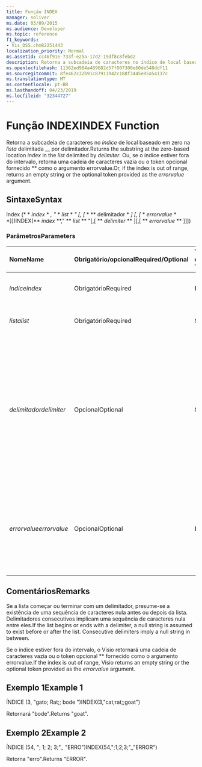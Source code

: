 ```yaml
---
title: Função INDEX
manager: soliver
ms.date: 03/09/2015
ms.audience: Developer
ms.topic: reference
f1_keywords:
- Vis_DSS.chm82251443
localization_priority: Normal
ms.assetid: cc46f91e-733f-e25a-17d2-19df8c8febd2
description: Retorna a subcadeia de caracteres no índice de local baseado em zero na lista delimitada por delimitador. Ou, se o índice estiver fora do intervalo, retorna uma cadeia de caracteres vazia ou o token opcional fornecido como o argumento errorvalue.
ms.openlocfilehash: 11362ed984a489682d57f007300e60de548ddf11
ms.sourcegitcommit: 8fe462c32b91c87911942c188f3445e85a54137c
ms.translationtype: MT
ms.contentlocale: pt-BR
ms.lasthandoff: 04/23/2019
ms.locfileid: "32344727"
---
```

# <a name="index-function"></a><span data-ttu-id="713f5-104">Função INDEX</span><span class="sxs-lookup"><span data-stu-id="713f5-104">INDEX Function</span></span>

<span data-ttu-id="713f5-105">Retorna a subcadeia de caracteres no _índice_ de local baseado em zero na _lista_ delimitada __ por delimitador.</span><span class="sxs-lookup"><span data-stu-id="713f5-105">Returns the substring at the zero-based location  _index_ in the  _list_ delimited by  _delimiter_.</span></span> <span data-ttu-id="713f5-106">Ou, se o índice estiver fora do intervalo, retorna uma cadeia de caracteres vazia ou o token opcional fornecido \*\* como o argumento errorvalue.</span><span class="sxs-lookup"><span data-stu-id="713f5-106">Or, if the index is out of range, returns an empty string or the optional token provided as the  *errorvalue*  argument.</span></span> 
  
## <a name="syntax"></a><span data-ttu-id="713f5-107">Sintaxe</span><span class="sxs-lookup"><span data-stu-id="713f5-107">Syntax</span></span>

<span data-ttu-id="713f5-108">Index (\* \* *index* \* *, "* \* *list* \* *" [, [* \* \*\* delimitador \* *] [, [* \* *errorvalue* \* \*]])</span><span class="sxs-lookup"><span data-stu-id="713f5-108">INDEX(\*\* *index* \*\*," \*\* *list* \*\* "[,[ \*\* *delimiter* \*\* ][,[ \*\* *errorvalue* \*\* ]]])</span></span> 
  
### <a name="parameters"></a><span data-ttu-id="713f5-109">Parâmetros</span><span class="sxs-lookup"><span data-stu-id="713f5-109">Parameters</span></span>

|<span data-ttu-id="713f5-110">**Nome**</span><span class="sxs-lookup"><span data-stu-id="713f5-110">**Name**</span></span>|<span data-ttu-id="713f5-111">**Obrigatório/opcional**</span><span class="sxs-lookup"><span data-stu-id="713f5-111">**Required/Optional**</span></span>|<span data-ttu-id="713f5-112">**Tipo de dados**</span><span class="sxs-lookup"><span data-stu-id="713f5-112">**Data Type**</span></span>|<span data-ttu-id="713f5-113">**Descrição**</span><span class="sxs-lookup"><span data-stu-id="713f5-113">**Description**</span></span>|
|:-----|:-----|:-----|:-----|
| <span data-ttu-id="713f5-114">_índice_</span><span class="sxs-lookup"><span data-stu-id="713f5-114">_index_</span></span> <br/> |<span data-ttu-id="713f5-115">Obrigatório</span><span class="sxs-lookup"><span data-stu-id="713f5-115">Required</span></span>  <br/> |<span data-ttu-id="713f5-116">**Número**</span><span class="sxs-lookup"><span data-stu-id="713f5-116">**Number**</span></span> <br/> |<span data-ttu-id="713f5-117">A localização que deseja encontrar.</span><span class="sxs-lookup"><span data-stu-id="713f5-117">The location that you want to find.</span></span>  <br/> |
| <span data-ttu-id="713f5-118">_lista_</span><span class="sxs-lookup"><span data-stu-id="713f5-118">_list_</span></span> <br/> |<span data-ttu-id="713f5-119">Obrigatório</span><span class="sxs-lookup"><span data-stu-id="713f5-119">Required</span></span>  <br/> |<span data-ttu-id="713f5-120">**String**</span><span class="sxs-lookup"><span data-stu-id="713f5-120">**String**</span></span> <br/> |<span data-ttu-id="713f5-121">A lista na qual deseja fazer a pesquisa.</span><span class="sxs-lookup"><span data-stu-id="713f5-121">The list in which you want to search.</span></span>  <br/> |
| <span data-ttu-id="713f5-122">_delimitador_</span><span class="sxs-lookup"><span data-stu-id="713f5-122">_delimiter_</span></span> <br/> |<span data-ttu-id="713f5-123">Opcional</span><span class="sxs-lookup"><span data-stu-id="713f5-123">Optional</span></span>  <br/> |<span data-ttu-id="713f5-124">**String**</span><span class="sxs-lookup"><span data-stu-id="713f5-124">**String**</span></span> <br/> | <span data-ttu-id="713f5-125">A cadeia de caracteres a ser usada como um delimitador na _lista_.</span><span class="sxs-lookup"><span data-stu-id="713f5-125">The string to use as a delimiter within  _list_.</span></span> <span data-ttu-id="713f5-126">Uma __ cadeia de caracteres de delimitador pode ter mais de um caractere e incluir caracteres multibyte.</span><span class="sxs-lookup"><span data-stu-id="713f5-126">A  _delimiter_ string can be more than one character in length and include multibyte characters.</span></span> <span data-ttu-id="713f5-127">O padrão é um ponto-e-vírgula.</span><span class="sxs-lookup"><span data-stu-id="713f5-127">The default is a semicolon.</span></span>  <br/> |
| <span data-ttu-id="713f5-128">_errorvalue_</span><span class="sxs-lookup"><span data-stu-id="713f5-128">_errorvalue_</span></span> <br/> |<span data-ttu-id="713f5-129">Opcional</span><span class="sxs-lookup"><span data-stu-id="713f5-129">Optional</span></span>  <br/> |<span data-ttu-id="713f5-130">**Número**</span><span class="sxs-lookup"><span data-stu-id="713f5-130">**Number**</span></span> <br/> | <span data-ttu-id="713f5-131">Um valor especificado pelo usuário para retornar se o índice estiver fora do intervalo.</span><span class="sxs-lookup"><span data-stu-id="713f5-131">A user-specified value to return if the index is out of range.</span></span> <span data-ttu-id="713f5-132">O padrão é uma cadeia de caracteres vazia.</span><span class="sxs-lookup"><span data-stu-id="713f5-132">The default is an empty string.</span></span>  <br/> |
   
## <a name="remarks"></a><span data-ttu-id="713f5-133">Comentários</span><span class="sxs-lookup"><span data-stu-id="713f5-133">Remarks</span></span>

<span data-ttu-id="713f5-p105">Se a lista começar ou terminar com um delimitador, presume-se a existência de uma sequência de caracteres nula antes ou depois da lista. Delimitadores consecutivos implicam uma sequência de caracteres nula entre eles.</span><span class="sxs-lookup"><span data-stu-id="713f5-p105">If the list begins or ends with a delimiter, a null string is assumed to exist before or after the list. Consecutive delimiters imply a null string in between.</span></span> 
  
<span data-ttu-id="713f5-136">Se o índice estiver fora do intervalo, o Visio retornará uma cadeia de caracteres vazia ou o token opcional \*\* fornecido como o argumento errorvalue.</span><span class="sxs-lookup"><span data-stu-id="713f5-136">If the index is out of range, Visio returns an empty string or the optional token provided as the  *errorvalue*  argument.</span></span> 
  
## <a name="example-1"></a><span data-ttu-id="713f5-137">Exemplo 1</span><span class="sxs-lookup"><span data-stu-id="713f5-137">Example 1</span></span>

<span data-ttu-id="713f5-138">ÍNDICE (3, "gato; Rat;; bode ")</span><span class="sxs-lookup"><span data-stu-id="713f5-138">INDEX(3,"cat;rat;;goat")</span></span>
  
<span data-ttu-id="713f5-139">Retornará "bode".</span><span class="sxs-lookup"><span data-stu-id="713f5-139">Returns "goat".</span></span>
  
## <a name="example-2"></a><span data-ttu-id="713f5-140">Exemplo 2</span><span class="sxs-lookup"><span data-stu-id="713f5-140">Example 2</span></span>

<span data-ttu-id="713f5-141">ÍNDICE (54, "; 1; 2; 3;",, "ERRO")</span><span class="sxs-lookup"><span data-stu-id="713f5-141">INDEX(54,";1;2;3;",,"ERROR")</span></span>
  
<span data-ttu-id="713f5-142">Retorna "erro".</span><span class="sxs-lookup"><span data-stu-id="713f5-142">Returns "ERROR".</span></span>
  


